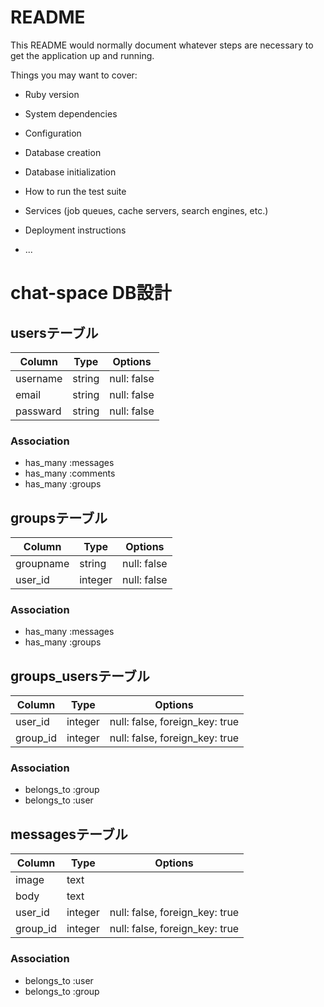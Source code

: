 # README

This README would normally document whatever steps are necessary to get the
application up and running.

Things you may want to cover:

* Ruby version

* System dependencies

* Configuration

* Database creation

* Database initialization

* How to run the test suite

* Services (job queues, cache servers, search engines, etc.)

* Deployment instructions

* ...


# chat-space DB設計
## usersテーブル
|Column|Type|Options|
|------|----|-------|
|username|string|null: false|
|email|string|null: false|
|passward|string|null: false|
### Association
- has_many :messages
- has_many :comments
- has_many :groups



## groupsテーブル
Column|Type|Options|
|------|----|-------|
|groupname|string|null: false|
|user_id|integer|null: false|
### Association
- has_many :messages
- has_many :groups


## groups_usersテーブル
|Column|Type|Options|
|------|----|-------|
|user_id|integer|null: false, foreign_key: true|
|group_id|integer|null: false, foreign_key: true|
### Association
- belongs_to :group
- belongs_to :user


## messagesテーブル
|Column|Type|Options|
|------|----|-------|
|image|text||
|body|text||
|user_id|integer|null: false, foreign_key: true|
|group_id|integer|null: false, foreign_key: true|
### Association
- belongs_to :user
- belongs_to :group

